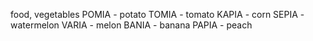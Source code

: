 food, vegetables 
POMIA - potato 
TOMIA - tomato
KAPIA - corn
SEPIA - watermelon
VARIA - melon
BANIA - banana
PAPIA - peach